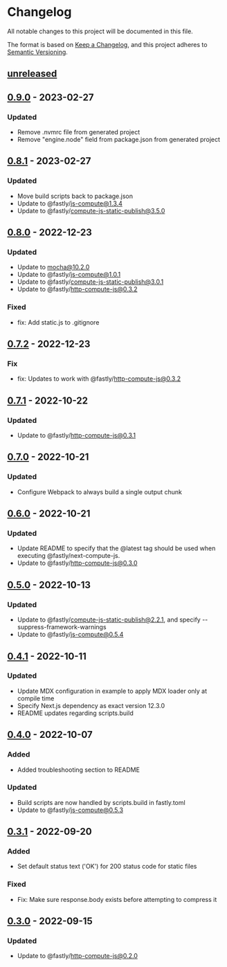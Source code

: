 # Changelog

All notable changes to this project will be documented in this file.

The format is based on [Keep a Changelog](https://keepachangelog.com/en/1.0.0/),
and this project adheres to [Semantic Versioning](https://semver.org/spec/v2.0.0.html).

## [unreleased]

## [0.9.0] - 2023-02-27

### Updated

- Remove .nvmrc file from generated project
- Remove "engine.node" field from package.json from generated project

## [0.8.1] - 2023-02-27

### Updated

- Move build scripts back to package.json
- Update to @fastly/js-compute@1.3.4
- Update to @fastly/compute-js-static-publish@3.5.0

## [0.8.0] - 2022-12-23

### Updated

- Update to mocha@10.2.0
- Update to @fastly/js-compute@1.0.1
- Update to @fastly/compute-js-static-publish@3.0.1
- Update to @fastly/http-compute-js@0.3.2

### Fixed

- fix: Add static.js to .gitignore

## [0.7.2] - 2022-12-23

### Fix

- fix: Updates to work with @fastly/http-compute-js@0.3.2

## [0.7.1] - 2022-10-22

### Updated

- Update to @fastly/http-compute-js@0.3.1

## [0.7.0] - 2022-10-21

### Updated

- Configure Webpack to always build a single output chunk

## [0.6.0] - 2022-10-21

### Updated

- Update README to specify that the @latest tag should be used when executing @fastly/next-compute-js.
- Update to @fastly/http-compute-js@0.3.0

## [0.5.0] - 2022-10-13

### Updated

- Update to @fastly/compute-js-static-publish@2.2.1, and specify --suppress-framework-warnings
- Update to @fastly/js-compute@0.5.4

## [0.4.1] - 2022-10-11

### Updated

- Update MDX configuration in example to apply MDX loader only at compile time
- Specify Next.js dependency as exact version 12.3.0
- README updates regarding scripts.build

## [0.4.0] - 2022-10-07

### Added

- Added troubleshooting section to README

### Updated

- Build scripts are now handled by scripts.build in fastly.toml
- Update to @fastly/js-compute@0.5.3

## [0.3.1] - 2022-09-20

### Added

- Set default status text ('OK') for 200 status code for static files

### Fixed

- Fix: Make sure response.body exists before attempting to compress it

## [0.3.0] - 2022-09-15

### Updated

- Update to @fastly/http-compute-js@0.2.0

[unreleased]: https://github.com/fastly/next-compute-js/compare/v0.9.0...HEAD
[0.9.0]: https://github.com/fastly/next-compute-js/compare/v0.8.1...v0.9.0
[0.8.1]: https://github.com/fastly/next-compute-js/compare/v0.8.0...v0.8.1
[0.8.0]: https://github.com/fastly/next-compute-js/compare/v0.7.2...v0.8.0
[0.7.2]: https://github.com/fastly/next-compute-js/compare/v0.7.1...v0.7.2
[0.7.1]: https://github.com/fastly/next-compute-js/compare/v0.7.0...v0.7.1
[0.7.0]: https://github.com/fastly/next-compute-js/compare/v0.6.0...v0.7.0
[0.6.0]: https://github.com/fastly/next-compute-js/compare/v0.5.0...v0.6.0
[0.5.0]: https://github.com/fastly/next-compute-js/compare/v0.4.1...v0.5.0
[0.4.1]: https://github.com/fastly/next-compute-js/compare/v0.4.0...v0.4.1
[0.4.0]: https://github.com/fastly/next-compute-js/compare/v0.3.1...v0.4.0
[0.3.1]: https://github.com/fastly/next-compute-js/compare/v0.3.0...v0.3.1
[0.3.0]: https://github.com/fastly/next-compute-js/releases/tag/v0.3.0

